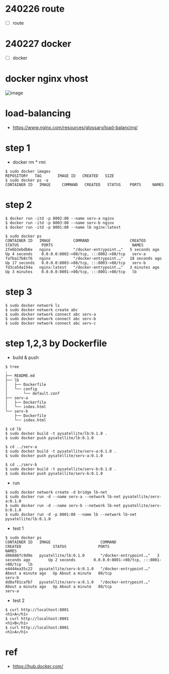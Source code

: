 # 240226 route
- [ ] route
# 240227 docker
- [ ] docker

# docker nginx vhost

![image](https://github.com/pySatellite/docker-nginx-vhost/assets/87309910/878eaf6a-18bc-4467-8b3f-5086de8ff3a1)

# load-balancing
- https://www.nginx.com/resources/glossary/load-balancing/

# step 1
- docker rm * rmi
```
$ sudo docker images
REPOSITORY   TAG       IMAGE ID   CREATED   SIZE
$ sudo docker ps -a
CONTAINER ID   IMAGE     COMMAND   CREATED   STATUS    PORTS     NAMES
```

# step 2
```
$ docker run -itd -p 8002:80 --name serv-a nginx
$ docker run -itd -p 8003:80 --name serv-b nginx
$ docker run -itd -p 8001:80 --name lb nginx:latest

$ sudo docker ps
CONTAINER ID   IMAGE          COMMAND                  CREATED          STATUS          PORTS                                   NAMES
2fe6b3ebdb6e   nginx          "/docker-entrypoint.…"   5 seconds ago    Up 4 seconds    0.0.0.0:8002->80/tcp, :::8002->80/tcp   serv-a
fafba17b8cf6   nginx          "/docker-entrypoint.…"   18 seconds ago   Up 17 seconds   0.0.0.0:8003->80/tcp, :::8003->80/tcp   serv-b
fd3ca54a154a   nginx:latest   "/docker-entrypoint.…"   3 minutes ago    Up 3 minutes    0.0.0.0:8001->80/tcp, :::8001->80/tcp   lb
```

# step 3
```
$ sudo docker network ls
$ sudo docker network create abc
$ sudo docker network connect abc serv-a
$ sudo docker network connect abc serv-b
$ sudo docker network connect abc serv-c
```

# step 1,2,3 by Dockerfile
- build & push
```
$ tree
.
├── README.md
├── lb
│   ├── Dockerfile
│   └── config
│       └── default.conf
├── serv-a
│   ├── Dockerfile
│   └── index.html
└── serv-b
    ├── Dockerfile
    └── index.html

$ cd lb
$ sudo docker build -t pysatellite/lb:0.1.0 .
$ sudo docker push pysatellite/lb:0.1.0

$ cd ../serv-a
$ sudo docker build -t pysatellite/serv-a:0.1.0 .
$ sudo docker push pysatellite/serv-a:0.1.0

$ cd ../serv-b
$ sudo docker build -t pysatellite/serv-b:0.1.0 .
$ sudo docker push pysatellite/serv-b:0.1.0

```

- run
```
$ sudo docker network create -d bridge lb-net
$ sudo docker run -d --name serv-a --network lb-net pysatellite/serv-a:0.1.0
$ sudo docker run -d --name serv-b --network lb-net pysatellite/serv-b:0.1.0
$ sudo docker run -d -p 8001:80 --name lb --network lb-net pysatellite/lb:0.1.0
```

- test 1
```
$ sudo docker ps
CONTAINER ID   IMAGE                      COMMAND                  CREATED              STATUS              PORTS                                   NAMES
d86886fc9d9e   pysatellite/lb:0.1.0       "/docker-entrypoint.…"   3 seconds ago        Up 2 seconds        0.0.0.0:8001->80/tcp, :::8001->80/tcp   lb
e4444ea35c22   pysatellite/serv-b:0.1.0   "/docker-entrypoint.…"   About a minute ago   Up About a minute   80/tcp                                  serv-b
dd8af81cafb7   pysatellite/serv-a:0.1.0   "/docker-entrypoint.…"   About a minute ago   Up About a minute   80/tcp                                  serv-a
```

- test 2
```
$ curl http://localhost:8001
<h1>A</h1>
$ curl http://localhost:8001
<h1>B</h1>
$ curl http://localhost:8001
<h1>A</h1>
```

# ref
- https://hub.docker.com/
